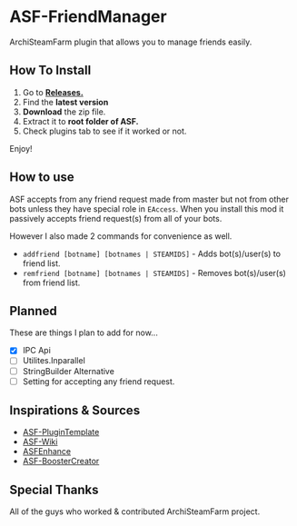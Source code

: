 # ASF-FriendManager

ArchiSteamFarm plugin that allows you to manage friends easily.
## How To Install
1. Go to [**Releases.**](https://github.com/WiLuX-Source/ASF-FriendManager/releases)
2. Find the **latest version**
3. **Download** the zip file.
4. Extract it to **root folder of ASF.**
5. Check plugins tab to see if it worked or not.

Enjoy!

## How to use
ASF accepts from any friend request made from master but not from other bots unless they have special role in `EAccess`. When you install this mod it passively accepts friend request(s) from all of your bots.

However I also made 2 commands for convenience as well.

- `addfriend [botname] [botnames | STEAMIDS]` - Adds bot(s)/user(s) to friend list.
- `remfriend [botname] [botnames | STEAMIDS]` - Removes bot(s)/user(s) from friend list.

## Planned
These are things I plan to add for now...
- [x] IPC Api
- [ ] Utilites.Inparallel
- [ ] StringBuilder Alternative
- [ ] Setting for accepting any friend request.
## Inspirations & Sources
- [ASF-PluginTemplate](https://github.com/JustArchiNET/ASF-PluginTemplate)
- [ASF-Wiki](https://github.com/JustArchiNET/ArchiSteamFarm/wiki/Plugins)
- [ASFEnhance](https://github.com/chr233/ASFEnhance)
- [ASF-BoosterCreator](https://github.com/Rudokhvist/BoosterCreator)
## Special Thanks
All of the guys who worked & contributed ArchiSteamFarm project.
